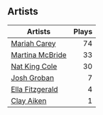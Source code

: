 ## Artists
Artists | Plays 
----- | -----: 
[Mariah Carey](/artists/mariah-carey-31885) | 74
[Martina McBride](/artists/martina-mcbride-35319) | 33
[Nat King Cole](/artists/nat-king-cole-3428) | 30
[Josh Groban](/artists/josh-groban-58260) | 7
[Ella Fitzgerald](/artists/ella-fitzgerald-925) | 4
[Clay Aiken](/artists/clay-aiken-116167) | 1

